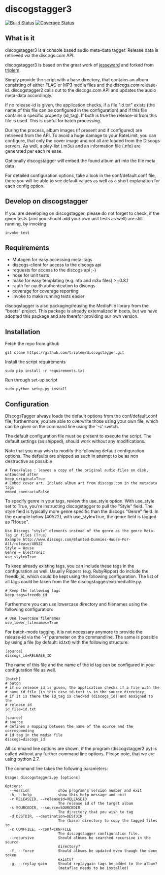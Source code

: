 # discogstagger3

 [![Build Status](https://travis-ci.org/triplem/discogstagger.png)](http://travis-ci.org/triplem/discogstagger) [![Coverage Status](https://coveralls.io/repos/triplem/discogstagger/badge.png)](https://coveralls.io/r/triplem/discogstagger)


## What is it

discogstagger3 is a console based audio meta-data tagger. Release data is
retrieved via the discogs.com API.

discogstagger3 is based on the great work of [jesseward](https://github.com/jesseward/discogstagger)
and forked from [triplem](htps://github.com/triplem/discogstagger).

Simply provide the script with a base directory, that contains an album
consisting of either FLAC or MP3 media files and the discogs.com
release-id. discogstagger2 calls out to the discogs.com API and updates the
audio meta-data accordingly.

If no release-id is given, the application checks, if a file "id.txt" exists
(the name of this file can be configured in the configuration) and if this file
contains a specific property (id_tag). If both is true the release-id from this
file is used. This is useful for batch processing.

During the process, album images (if present and if configured) are retrieved from the API.
To avoid a huge damage to your RateLimit, you can configure, that only the cover image and not all
are loaded from the Discogs servers.
As well, a play-list (.m3u) and an information file (.nfo) are generated per
each release.

Optionally discogstagger will embed the found album art into the file meta data

For detailed configuration options, take a look in the conf/default.conf file, there you will be
able to see default values as well as a short explanation for each config option.

## Develop on discogstagger

If you are developing on discogstagger, please do not forget to check, if the
given tests (and you should add your own unit tests as well) are still running,
by invoking

```
invoke test
```

## Requirements

* Mutagen for easy accessing meta-tags
* discogs-client for access to the discogs api
* requests for access to the discogs api ;-)
* nose for unit tests
* mako for easy templating (e.g. nfo and m3u files) >=0.8.1
* rauth for oauth authentication to discogs
* coverage for coverage reporting
* invoke to make running tests easier

discogstagger is also packaging/reusing the MediaFile library from the "beets"
project. This package is already externalized in beets, but we have adopted this
package and are therefor providing our own version.

## Installation

Fetch the repo from github
```
git clone https://github.com/triplem/discogstagger.git
```

Install the script requirements
```
sudo pip install -r requirements.txt
```

Run through set-up script
```
sudo python setup.py install
```

## Configuration

DiscogsTagger always loads the default options from the conf/default.conf file, furthermore, you are able to
overwrite those using your own file, which can be given on the command line using the '-c' switch.

The default configuration file must be present to execute the script. The default
settings (as shipped), should work without any modifications.

Note that you may wish to modify the following default configuration options.
The defaults are shipped as such in attempt to be as non destructive as possible

```
# True/False : leaves a copy of the original audio files on disk, untouched after
keep_original=True
# Embed cover art. Include album art from discogs.com in the metadata tags
embed_coverart=False
```

To specify genre in your tags, review the use_style option. With use_style
set to True, you're instructing discogstagger to pull the "Style" field. The style field
is typically more genre specific than the discogs "Genre" field. In the example below (40522),
with use_style=True, the genre field is tagged as "House".

```
Use Discogs "style" elements instead of the genre as the genre Meta-Tag in files (True)
Example http://www.discogs.com/Blunted-Dummies-House-For-All/release/40522
Style = House
Genre = Electronic
use_style=True
```

To keep already existing tags, you can include these tags in the configuration as well.
Usually Rippers (e.g. RubyRipper) do include the freedb_id, which could be kept using
the following configuration. The list of all tags could be taken from the file
discogstagger/ext/mediafile.py.

```
# Keep the following tags
keep_tags=freedb_id
```

Furthermore you can use lowercase directory and filenames using the following configuration:

```
# Use lowercase filenames
use_lower_filenames=True
```

For batch-mode tagging, it is not necessary anymore to provide the release-id via the
'-r' parameter on the commandline. The same is possible by using a file (by default: id.txt)
with the following structure:

```
[source]
discogs_id=RELEASE_ID
```

The name of this file and the name of the id tag can be configured in your configuration file
 as well.

```
[batch]
# batch
# if no release id is given, the application checks if a file with the
# name id_file (in this case id.txt) is in the source directory,
# if it is there the id_tag is checked (discogs_id) and assigned to the
# release id
id_file=id.txt

[source]
# source
# defines a mapping between the name of the source and the corresponding
# id tag in the media file
discogs=discogs_id
```

All command line options are shown, if the program (discogstagger2.py) is called without any further command
line options. Please note, that we are using python 2.7.

The command line takes the following parameters:

```
Usage: discogstagger2.py [options]

Options:
  --version             show program's version number and exit
  -h, --help            show this help message and exit
  -r RELEASEID, --releaseid=RELEASEID
                        The release id of the target album
  -s SOURCEDIR, --source=SOURCEDIR
                        The directory that you wish to tag
  -d DESTDIR, --destination=DESTDIR
                        The (base) directory to copy the tagged files to
  -c CONFFILE, --conf=CONFFILE
                        The discogstagger configuration file.
  --recursive           Should albums be searched recursive in the source
                        directory?
  -f, --force           Should albums be updated even though the done token
                        exists?
  -g, --replay-gain     Should replaygain tags be added to the album?
                        (metaflac needs to be installed)
```
